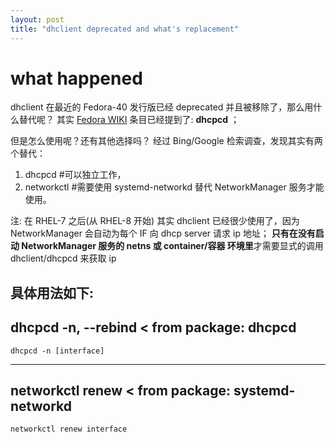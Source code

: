```yaml
---
layout: post
title: "dhclient deprecated and what's replacement"
---
```


# what happened
dhclient 在最近的 Fedora-40 发行版已经 deprecated 并且被移除了，那么用什么替代呢？
其实 [Fedora WIKI](https://fedoraproject.org/wiki/Changes/dhclient_deprecation) 条目已经提到了: **dhcpcd** ；  

但是怎么使用呢？还有其他选择吗？  经过 Bing/Google 检索调查，发现其实有两个替代：
1. dhcpcd   #可以独立工作，
2. networkctl   #需要使用 systemd-networkd 替代 NetworkManager 服务才能使用。  

注: 在 RHEL-7 之后(从 RHEL-8 开始) 其实 dhclient 已经很少使用了，因为 NetworkManager 会自动为每个 IF 向 dhcp server 请求 ip 地址；
    **只有在没有启动 NetworkManager 服务的 netns 或 container/容器 环境里**才需要显式的调用 dhclient/dhcpcd 来获取 ip

具体用法如下:
---
## dhcpcd	-n, --rebind    < from package: dhcpcd
```
dhcpcd -n [interface]
```

---
## networkctl renew    < from package: systemd-networkd
```
networkctl renew interface
```
